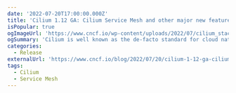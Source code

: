 ```yaml
---
date: '2022-07-20T17:00:00.000Z'
title: 'Cilium 1.12 GA: Cilium Service Mesh and other major new features for enterprise Kubernetes'
isPopular: true
ogImageUrl: 'https://www.cncf.io/wp-content/uploads/2022/07/cilium_stack.png'
ogSummary: 'Cilium is well known as the de-facto standard for cloud native networking and security'
categories:
  - Release
externalUrl: 'https://www.cncf.io/blog/2022/07/20/cilium-1-12-ga-cilium-service-mesh-and-other-major-new-features-for-enterprise-kubernetes/'
tags:
  - Cilium
  - Service Mesh
---
```

